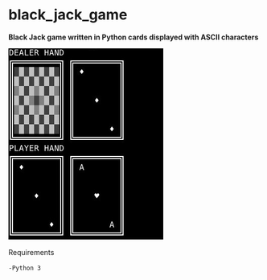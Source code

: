 # black_jack_game

**Black Jack game written in Python cards displayed with ASCII characters**


![Black Jack game](screenshot.jpg)

Requirements

    -Python 3
